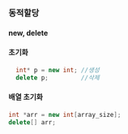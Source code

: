 ### 동적할당 
#### new, delete 

#### 초기화 
```cpp
  int* p = new int; //생성
  delete p;         //삭제
```
#### 배열 초기화
```cpp
int *arr = new int[array_size];
delete[] arr;
```
